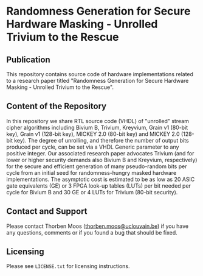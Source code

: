 # Randomness Generation for Secure Hardware Masking - Unrolled Trivium to the Rescue

## Publication
This repository contains source code of hardware implementations related to a research paper titled "Randomness Generation for Secure Hardware Masking - Unrolled Trivium to the Rescue".

## Content of the Repository
In this repository we share RTL source code (VHDL) of "unrolled" stream cipher algorithms including Bivium B, Trivium, Kreyvium, Grain v1 (80-bit key), Grain v1 (128-bit key), MICKEY 2.0 (80-bit key) and MICKEY 2.0 (128-bit key). The degree of unrolling, and therefore the number of output bits produced per cycle, can be set via a VHDL Generic parameter to any positive integer. Our associated research paper advocates Trivium (and for lower or higher security demands also Bivium B and Kreyvium, respectively) for the secure and efficient generation of many pseudo-random bits per cycle from an initial seed for randomness-hungry masked hardware implementations. The asymptotic cost is estimated to be as low as 20 ASIC gate equivalents (GE) or 3 FPGA look-up tables (LUTs) per bit needed per cycle for Bivium B and 30 GE or 4 LUTs for Trivium (80-bit security).

## Contact and Support
Please contact Thorben Moos (thorben.moos@uclouvain.be) if you have any questions, comments or if you found a bug that should be fixed.

## Licensing
Please see `LICENSE.txt` for licensing instructions.